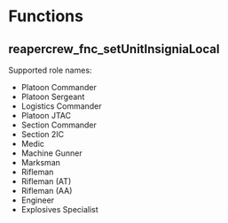 # Functions

## reapercrew_fnc_setUnitInsigniaLocal

Supported role names:

* Platoon Commander
* Platoon Sergeant
* Logistics Commander
* Platoon JTAC
* Section Commander
* Section 2IC
* Medic
* Machine Gunner
* Marksman
* Rifleman
* Rifleman (AT)
* Rifleman (AA)
* Engineer
* Explosives Specialist
